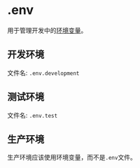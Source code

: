 # .env

用于管理开发中的[环境变量](./global_environment.md)。

## 开发环境

文件名: `.env.development`

## 测试环境

文件名: `.env.test`

## 生产环境

生产环境应该使用环境变量，而不是`.env`文件。
